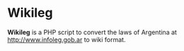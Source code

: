 # Wikileg

**Wikileg** is a PHP script to convert the laws of Argentina at http://www.infoleg.gob.ar to wiki format.

